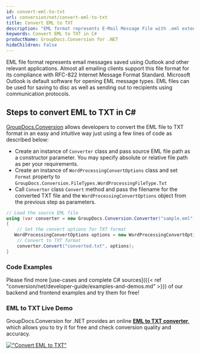 ```yaml
---
id: convert-eml-to-txt
url: conversion/net/convert-eml-to-txt
title: Convert EML to TXT
description: "EML format represents E-Mail Message File with .eml extension. Learn how to convert EML to TXT file programmatically in C# language using GroupDocs.Conversion for .NET library."
keywords: Convert EML to TXT in C#
productName: GroupDocs.Conversion for .NET
hideChildren: False
---
```


EML file format represents email messages saved using Outlook and other relevant applications. Almost all emailing clients support this file format for its compliance with RFC-822 Internet Message Format Standard. Microsoft Outlook is default software for opening EML message types. EML files can be used for saving to disc as well as sending out to recipients using communication protocols.

## Steps to convert EML to TXT in C#

[GroupDocs.Conversion](https://products.groupdocs.com/conversion/net) allows developers to convert the EML file to TXT format in an easy and intuitive way just using a few lines of code as described below:

* Create an instance of `Converter` class and pass source EML file path as a constructor parameter. You may specify absolute or relative file path as per your requirements. 
* Create an instance of `WordProcessingConvertOptions` class and set `Format` property to `GroupDocs.Conversion.FileTypes.WordProcessingFileType.Txt`
* Call `Converter` class `Convert` method and pass the filename for the converted TXT file and the `WordProcessingConvertOptions` object from the previous step as parameters.

```csharp
// Load the source EML file
using (var converter = new GroupDocs.Conversion.Converter("sample.eml"))
{
    // Set the convert options for TXT format
   WordProcessingConvertOptions options = new WordProcessingConvertOptions { Format = GroupDocs.Conversion.FileTypes.WordProcessingFileType.Txt };
    // Convert to TXT format
    converter.Convert("converted.txt", options);
}
```

### Code Examples

Please find more [use-cases and complete C# sources]({{< ref "conversion/net/developer-guide/examples-and-demos.md" >}}) of our backend and frontend examples and try them for free!

### EML to TXT Live Demo

GroupDocs.Conversion for .NET provides an online [**EML to TXT converter**](https://products.groupdocs.app/conversion/eml-to-txt), which allows you to try it for free and check conversion quality and accuracy.

[!["Convert EML to TXT"](conversion/net/images/convert-to-txt/convert-eml-to-txt.png)](https://products.groupdocs.app/conversion/eml-to-txt)